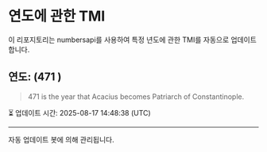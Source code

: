 
# 연도에 관한 TMI

이 리포지토리는 numbersapi를 사용하여 특정 년도에 관한 TMI를 자동으로 업데이트합니다.

## 연도: (471 )
> 471 is the year that Acacius becomes Patriarch of Constantinople.

⏳ 업데이트 시간: 2025-08-17 14:48:38 (UTC)

---
자동 업데이트 봇에 의해 관리됩니다.
